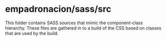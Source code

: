 # empadronacion/sass/src

This folder contains SASS sources that mimic the component-class hierarchy. These files
are gathered in to a build of the CSS based on classes that are used by the build.
